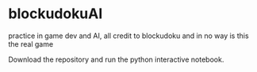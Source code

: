 # blockudokuAI
practice in game dev and AI, all credit to blockudoku and in no way is this the real game


Download the repository and run the python interactive notebook.
